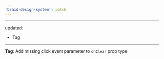 ```yaml
---
'braid-design-system': patch
---
```


---
updated:
  - Tag
---

**Tag**: Add missing click event parameter to `onClear` prop type